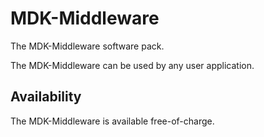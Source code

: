 # MDK-Middleware

The MDK-Middleware software pack.

The MDK-Middleware can be used by any user application.

## Availability

The MDK-Middleware is available free-of-charge.
